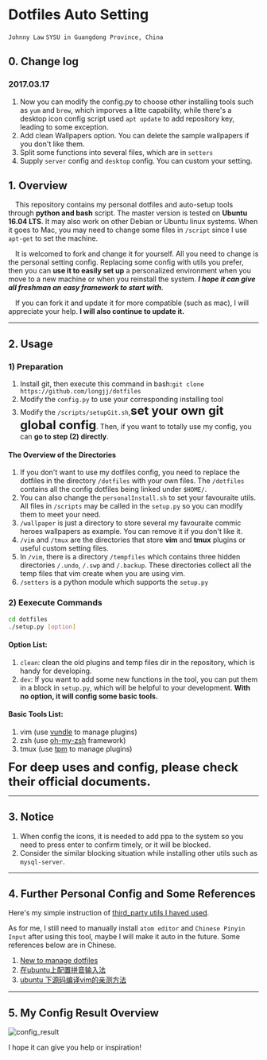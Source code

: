 # Dotfiles Auto Setting
`Johnny Law`  `SYSU in Guangdong Province, China`

## 0. Change log
### 2017.03.17
1. Now you can modify the config.py to choose other installing tools such as `yum` and `brew`, which imporves a litte capability, while there's a desktop icon config script used `apt update` to add repository key, leading to some exception.
2. Add clean Wallpapers option. You can delete the sample wallpapers if you don't like them.
3. Split some functions into several files, which are in `setters`
4. Supply `server` config and `desktop` config. You can custom your setting.

## 1. Overview
&ensp;&ensp;This repository contains my personal dotfiles and auto-setup tools through **python and bash** script. The master version is tested on **Ubuntu 16.04 LTS**. It may also work on other Debian or Ubuntu linux systems. When it goes to Mac, you may need to change some files in `/script` since I use `apt-get` to set the machine.

&ensp;&ensp;It is welcomed to fork and change it for yourself. All you need to change is the personal setting config. Replacing some config with utils you prefer, then you can **use it to easily set up** a personalized environment when you move to a new machine or when you reinstall the system. ***I hope it can give all freshman an easy framework to start with***.

&ensp;&ensp;If you can fork it and update it for more compatible (such as mac), I will appreciate your help. **I will also continue to update it.**

---

## 2. Usage

### 1) Preparation

1. Install git, then execute this command in bash:`git clone https://github.com/longjj/dotfiles`
2. Modify the `config.py` to use your corresponding installing tool
2. Modify the `/scripts/setupGit.sh`,**<font size=5>set your own git global config</font>**. Then, if you want to totally use my config, you can **go to step (2) directly**.

#### The Overview of the Directories

1. If you don't want to use my dotfiles config, you need to replace the dotfiles in the directory `/dotfiles` with your own files. The `/dotfiles` contains all the config dotfiles being linked under `$HOME/`.
2. You can also change the `personalInstall.sh` to set your favouraite utils. All files in `/scripts` may be called in the `setup.py` so you can modify them to meet your need.
3. `/wallpaper` is just a directory to store several my favouraite commic heroes wallpapers as example. You can remove it if you don't like it.
4. `/vim` and `/tmux` are the directories that store **vim** and **tmux** plugins or useful custom setting files.
5. In `/vim`, there is a directory `/tempfiles` which contains three hidden directories `/.undo`, `/.swp` and `/.backup`. These directories collect all the temp files that vim create when you are using vim.
6. `/setters` is a python module which supports the `setup.py`

### 2) Eexecute Commands
```bash
cd dotfiles
./setup.py [option]
```
#### Option List:
1. `clean`: clean the old plugins and temp files dir in the repository, which is handy for developing.
2. `dev`: If you want to add some new functions in the tool, you can put them in a block in `setup.py`, which will be helpful to your development.
**With no option, it will config some basic tools.**

#### Basic Tools List:
1. vim (use [vundle](https://github.com/VundleVim/Vundle.vim) to manage plugins)
2. zsh (use [oh-my-zsh](https://github.com/robbyrussell/oh-my-zsh) framework)
3. tmux (use [tpm](https://github.com/tmux-plugins/tpm) to manage plugins)

**<font size=5>For deep uses and config, please check their official documents.</font>**

---

## 3. Notice

1. When config the icons, it is needed to add ppa to the system so you need to press enter to confirm timely, or it will be blocked.
2. Consider the similar blocking situation while installing other utils such as `mysql-server`.

---

## 4. Further Personal Config and Some References

Here's my simple instruction of [third_party utils I haved used](https://github.com/longjj/dotfiles/blob/master/scripts/Readme.md).

As for me, I still need to manually install `atom editor` and `Chinese Pinyin Input` after using this tool, maybe I will make it auto in the future. Some references below are in Chinese.

1. [New to manage dotfiles](https://sanctum.geek.nz/arabesque/managing-dot-files-with-git/)
2. [在ubuntu上配置拼音输入法](http://blog.csdn.net/luojj26/article/details/51859117)
3. [ubuntu 下源码编译vim的亲测方法](http://blog.csdn.net/luojj26/article/details/51338268)

----
## 5. My Config Result Overview
![config_result](https://github.com/longjj/dotfiles/blob/master/screenshot.png)

I hope it can give you help or inspiration!
